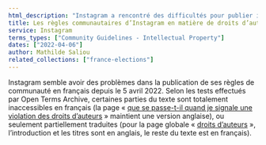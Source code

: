 ```yaml
---
html_description: "Instagram a rencontré des difficultés pour publier intégralement ses règles communautaires sur son site français."
title: Les règles communautaires d’Instagram en matière de droits d’auteurs inaccessibles en français
service: Instagram
terms_types: ["Community Guidelines - Intellectual Property"]
dates: ["2022-04-06"]
author: Mathilde Saliou
related_collections: ["france-elections"]
---
```


Instagram semble avoir des problèmes dans la publication de ses règles de communauté en français depuis le 5 avril 2022. Selon les tests effectués par Open Terms Archive, certaines parties du texte sont totalement inaccessibles en français (la page « [que se passe-t-il quand je signale une violation des droits d’auteurs](https://github.com/OpenTermsArchive/france-elections-versions/commit/00799bfa25dd930aa68af8dbbfa8ed59cda35b5f) » maintient une version anglaise), ou seulement partiellement traduites (pour la page globale « [droits d’auteurs](https://github.com/OpenTermsArchive/france-elections-versions/commit/21eae014249e946abdc9eb3609b2e3f7c3ac181d?diff=split&short_path=c108c01#diff-c108c013f0b8769389f20259465cb81324e805f4334bcda6931344e16f999441) », l’introduction et les titres sont en anglais, le reste du texte est en français).
